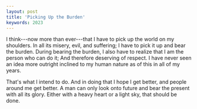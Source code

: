 ```yaml
---
layout: post
title: 'Picking Up the Burden'
keywords: 2023
---
```



I think---now more than ever---that I have to pick up the world on my shoulders. In all its misery, evil, and 
suffering; I have to pick it up and bear the burden. During bearing the burden, I also have to realize that I am 
the person who can do it; And therefore deserving of respect. I have never seen an idea more outright inclined to my 
human nature as of this in all of my years.

That's what I intend to do. And in doing that I hope I get better, and people around me get better. A man can only 
look onto future and bear the present with all its glory. Either with a heavy heart or a 
light sky, that should be done.
